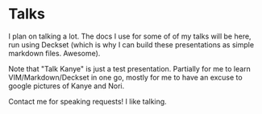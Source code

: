 # Talks

I plan on talking a lot. The docs I use for some of of my talks will be here, run using Deckset (which is why I can build these presentations as simple markdown files. Awesome). 

Note that "Talk Kanye" is just a test presentation. Partially for me to learn VIM/Markdown/Deckset in one go, mostly for me to have an excuse to google pictures of Kanye and Nori.

Contact me for speaking requests! I like talking.
